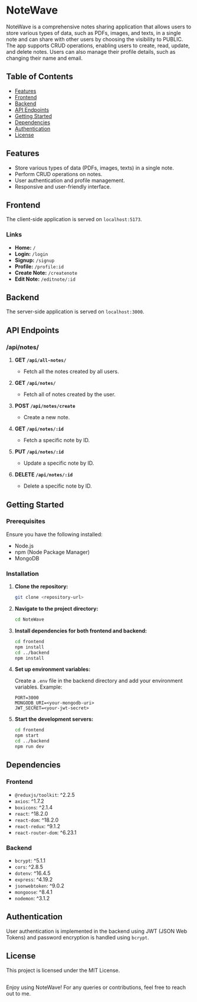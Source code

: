 # NoteWave

NoteWave is a comprehensive notes sharing application that allows users to store various types of data, such as PDFs, images, and texts, in a single note and can share with other users by choosing the visibility to PUBLIC. The app supports CRUD operations, enabling users to create, read, update, and delete notes. Users can also manage their profile details, such as changing their name and email.

## Table of Contents

- [Features](#features)
- [Frontend](#frontend)
- [Backend](#backend)
- [API Endpoints](#api-endpoints)
- [Getting Started](#getting-started)
- [Dependencies](#dependencies)
- [Authentication](#authentication)
- [License](#license)

## Features

- Store various types of data (PDFs, images, texts) in a single note.
- Perform CRUD operations on notes.
- User authentication and profile management.
- Responsive and user-friendly interface.

## Frontend

The client-side application is served on `localhost:5173`.

### Links

- **Home:** `/`
- **Login:** `/login`
- **Signup:** `/signup`
- **Profile:** `/profile:id`
- **Create Note:** `/createnote`
- **Edit Note:** `/editnote/:id`

## Backend

The server-side application is served on `localhost:3000`.

## API Endpoints

### /api/notes/

1. **GET `/api/all-notes/`**
   - Fetch all the notes created by all users.
2. **GET `/api/notes/`**
   - Fetch all of notes created by the user.

3. **POST `/api/notes/create`**
   - Create a new note.

4. **GET `/api/notes/:id`**
   - Fetch a specific note by ID.

5. **PUT `/api/notes/:id`**
   - Update a specific note by ID.

6. **DELETE `/api/notes/:id`**
   - Delete a specific note by ID.

## Getting Started

### Prerequisites

Ensure you have the following installed:

- Node.js
- npm (Node Package Manager)
- MongoDB

### Installation

1. **Clone the repository:**

    ```bash
    git clone <repository-url>
    ```

2. **Navigate to the project directory:**

    ```bash
    cd NoteWave
    ```

3. **Install dependencies for both frontend and backend:**

    ```bash
    cd frontend
    npm install
    cd ../backend
    npm install
    ```

4. **Set up environment variables:**

    Create a `.env` file in the backend directory and add your environment variables. Example:

    ```env
    PORT=3000
    MONGODB_URI=<your-mongodb-uri>
    JWT_SECRET=<your-jwt-secret>
    ```

5. **Start the development servers:**

    ```bash
    cd frontend
    npm start
    cd ../backend
    npm run dev
    ```

## Dependencies

### Frontend

- `@reduxjs/toolkit`: ^2.2.5
- `axios`: ^1.7.2
- `boxicons`: ^2.1.4
- `react`: ^18.2.0
- `react-dom`: ^18.2.0
- `react-redux`: ^9.1.2
- `react-router-dom`: ^6.23.1

### Backend

- `bcrypt`: ^5.1.1
- `cors`: ^2.8.5
- `dotenv`: ^16.4.5
- `express`: ^4.19.2
- `jsonwebtoken`: ^9.0.2
- `mongoose`: ^8.4.1
- `nodemon`: ^3.1.2

## Authentication

User authentication is implemented in the backend using JWT (JSON Web Tokens) and password encryption is handled using `bcrypt`.

## License

This project is licensed under the MIT License.
##
Enjoy using NoteWave! For any queries or contributions, feel free to reach out to me.
